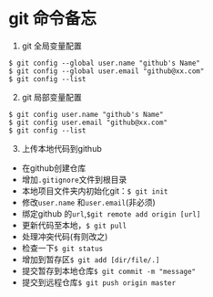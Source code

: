 # git 命令备忘

1. git 全局变量配置   

````
$ git config --global user.name "github's Name"
$ git config --global user.email "github@xx.com"
$ git config --list
````
2. git 局部变量配置

````
$ git config user.name "github's Name"
$ git config user.email "github@xx.com"
$ git config --list
````

3. 上传本地代码到github

- 在github创建仓库
- 增加`.gitignore`文件到根目录
- 本地项目文件夹内初始化git：`$ git init`
- 修改`user.name` 和`user.email`(非必须)
- 绑定github 的`url`,`$git remote add origin [url]`
- 更新代码至本地，`$ git pull`
- 处理冲突代码(有则改之)
- 检查一下`$ git status`
- 增加到暂存区`$ git add [dir/file/.]`
- 提交暂存到本地仓库`$ git commit -m "message"`
- 提交到远程仓库`$ git push origin master`


